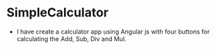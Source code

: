 # SimpleCalculator

- I have create a calculator app using Angular js with four buttons for calculating the Add, Sub, Div and Mul.
